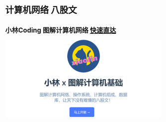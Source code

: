 # 计算机网络 八股文

## 小林Coding 图解计算机网络 [快速直达](https://xiaolincoding.com/network/)

![小林Coding](./imgs/xiaolinCoding.png "小林Coding")